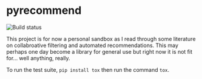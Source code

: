 # pyrecommend

![Build status](https://travis-ci.org/dan-passaro/pyrecommend.svg?branch=master)

This project is for now a personal sandbox as I read through some literature on
collabroative filtering and automated recommendations. This may perhaps one day
become a library for general use but right now it is not fit for... well
anything, really.

To run the test suite, `pip install tox` then run the command `tox`.
